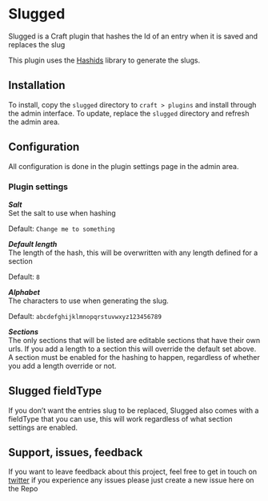 # Slugged 
Slugged is a Craft plugin that hashes the Id of an entry when it is saved and replaces the slug

This plugin uses the [Hashids](http://hashids.org/php/) library to generate the slugs.

## Installation 
To install, copy the `slugged` directory to `craft > plugins` and install through the admin interface. To update, replace the `slugged` directory and refresh the admin area. 

## Configuration 
All configuration is done in the plugin settings page in the admin area. 

### Plugin settings 

***Salt***  
Set the salt to use when hashing

Default: `Change me to something`

***Default length***   
The length of the hash, this will be overwritten with any length defined for a section 

Default: `8`

***Alphabet***  
The characters to use when generating the slug. 

Default: `abcdefghijklmnopqrstuvwxyz123456789`

***Sections***  
The only sections that will be listed are editable sections that have their own urls. If you add a length to a section this will override the default set above. A section must be enabled for the hashing to happen, regardless of whether you add a length override or not. 

## Slugged fieldType
If you don’t want the entries slug to be replaced, Slugged also comes with a fieldType that you can use, this will work regardless of what section settings are enabled.

## Support, issues, feedback

If you want to leave feedback about this project, feel free to get in touch on [twitter](https://twitter.com/alecritson) if you experience any issues please just create a new issue here on the Repo
